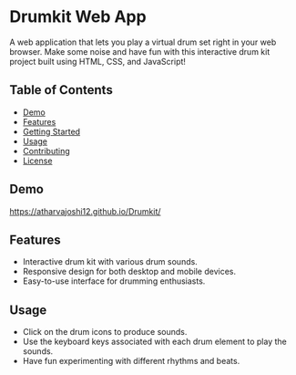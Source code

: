 # Drumkit Web App

A web application that lets you play a virtual drum set right in your web browser. Make some noise and have fun with this interactive drum kit project built using HTML, CSS, and JavaScript!

## Table of Contents
- [Demo](#demo)
- [Features](#features)
- [Getting Started](#getting-started)
- [Usage](#usage)
- [Contributing](#contributing)
- [License](#license)

## Demo
https://atharvajoshi12.github.io/Drumkit/

## Features
- Interactive drum kit with various drum sounds.
- Responsive design for both desktop and mobile devices.
- Easy-to-use interface for drumming enthusiasts.

## Usage
- Click on the drum icons to produce sounds.
- Use the keyboard keys associated with each drum element to play the sounds.
- Have fun experimenting with different rhythms and beats.


